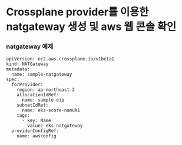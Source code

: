 
# Crossplane provider를 이용한 natgateway 생성 및 aws 웹 콘솔 확인
### natgateway 예제


```
apiVersion: ec2.aws.crossplane.io/v1beta1
kind: NATGateway
metadata:
  name: sample-natgateway
spec:
  forProvider:
    region: ap-northeast-2
    allocationIdRef:
      name: sample-eip
    subnetIdRef:
      name: eks-score-namuk1
    tags:
      - key: Name
        value: eks-natgateway
  providerConfigRef:
    name: awsconfig
```
